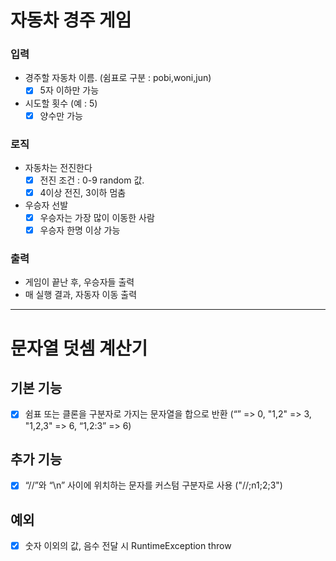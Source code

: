 # 자동차 경주 게임
### 입력
- 경주할 자동차 이름. (쉼표로 구분 : pobi,woni,jun)
  - [x] 5자 이하만 가능
- 시도할 횟수 (예 : 5)
  - [x] 양수만 가능

### 로직
- 자동차는 전진한다
  - [x] 전진 조건 : 0-9 random 값.
  - [x] 4이상 전진, 3이하 멈춤
- 우승자 선발
  - [x] 우승자는 가장 많이 이동한 사람
  - [x] 우승자 한명 이상 가능

### 출력
- 게임이 끝난 후, 우승자들 출력
- 매 실행 결과, 자동자 이동 출력

----

# 문자열 덧셈 계산기
## 기본 기능
- [x] 쉼표 또는 클론을 구분자로 가지는 문자열을 합으로 반환 (“” => 0, "1,2" => 3, "1,2,3" => 6, “1,2:3” => 6)
## 추가 기능
- [x] “//”와 “\n” 사이에 위치하는 문자를 커스텀 구분자로 사용 ("//\;n1;2;3")
## 예외
- [x] 숫자 이외의 값, 음수 전달 시 RuntimeException throw



